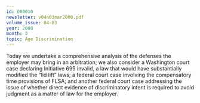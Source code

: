 ```yaml
---
id: 000010
newsletter: v04n03mar2000.pdf
volume_issue: 04-03
year: 2000
month: 3
topic: Age Discrimination
---
```


Today we undertake a comprehensive analysis of the defenses the employer may bring in an arbitration; we also consider a Washington court case declaring Initiative 695 invalid, a law that would have substantially modified the “lid lift” laws; a federal court case involving the compensatory time provisions of FLSA; and another federal court case addressing the issue of whether direct evidence of discriminatory intent is required to avoid judgment as a matter of law for the employer.